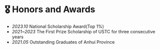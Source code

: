 # 🎖 Honors and Awards
- *2023.10* National Scholarship Award(Top 1%)
- *2021~2023* The First Prize Scholarship of USTC for three consecutive years
- *2021.05* Outstanding Graduates of Anhui Province
